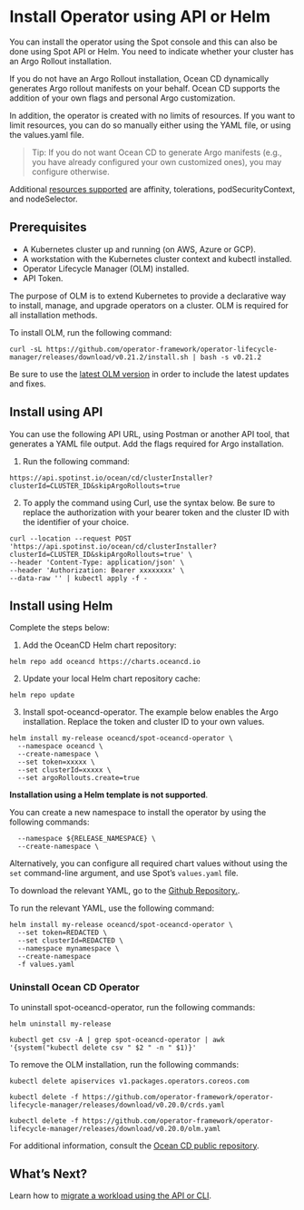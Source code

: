 # Install Operator using API or Helm

You can install the operator using the Spot console and this can also be done using Spot API or Helm. You need to indicate whether your cluster has an Argo Rollout installation.

If you do not have an Argo Rollout installation, Ocean CD dynamically generates Argo rollout manifests on your behalf. Ocean CD supports the addition of your own flags and personal Argo customization.  

In addition, the operator is created with no limits of resources. If you want to limit resources, you can do so manually either using the YAML file, or using the values.yaml file.

> Tip: If you do not want Ocean CD to generate Argo manifests (e.g., you have already configured your own customized ones), you may configure otherwise.

Additional [resources supported](https://github.com/spotinst/spot-oceancd-releases/blob/main/charts/spot-oceancd-operator/values.yaml) are affinity, tolerations, podSecurityContext, and nodeSelector.

## Prerequisites

* A Kubernetes cluster up and running (on AWS, Azure or GCP).
* A workstation with the Kubernetes cluster context and kubectl installed.
* Operator Lifecycle Manager (OLM) installed.
* API Token.

The purpose of OLM is to extend Kubernetes to provide a declarative way to install, manage, and upgrade operators on a cluster. OLM is required for all installation methods.

To install OLM, run the following command:

```
curl -sL https://github.com/operator-framework/operator-lifecycle-manager/releases/download/v0.21.2/install.sh | bash -s v0.21.2
```

Be sure to use the [latest OLM version](https://github.com/operator-framework/operator-lifecycle-manager/releases) in order to include the latest updates and fixes.

## Install using API

You can use the following API URL, using Postman or another API tool, that generates a YAML file output. Add the flags required for Argo installation.  

1. Run the following command:

```
https://api.spotinst.io/ocean/cd/clusterInstaller?clusterId=CLUSTER_ID&skipArgoRollouts=true
```

2. To apply the command using Curl, use the syntax below. Be sure to replace the authorization with your bearer token and the cluster ID with the identifier of your choice.

```
curl --location --request POST 'https://api.spotinst.io/ocean/cd/clusterInstaller?clusterId=CLUSTER_ID&skipArgoRollouts=true' \
--header 'Content-Type: application/json' \
--header 'Authorization: Bearer xxxxxxxx' \
--data-raw '' | kubectl apply -f -
```

## Install using Helm

Complete the steps below:

1. Add the OceanCD Helm chart repository:

```
helm repo add oceancd https://charts.oceancd.io
```

2. Update your local Helm chart repository cache:

```
helm repo update
```

3. Install spot-oceancd-operator. The example below enables the Argo installation. Replace the token and cluster ID to your own values.

```
helm install my-release oceancd/spot-oceancd-operator \
  --namespace oceancd \
  --create-namespace \
  --set token=xxxxx \
  --set clusterId=xxxxx \
  --set argoRollouts.create=true  
```

**Installation using a Helm template is not supported**.

You can create a new namespace to install the operator by using the following commands:

```
  --namespace ${RELEASE_NAMESPACE} \
  --create-namespace \
```

Alternatively, you can configure all required chart values without using the `set` command-line argument, and use Spot’s `values.yaml` file.  

To download the relevant YAML, go to the [Github Repository.](https://github.com/spotinst/spot-oceancd-releases/blob/main/charts/spot-oceancd-operator/values.yaml).

To run the relevant YAML, use the following command:

```
helm install my-release oceancd/spot-oceancd-operator \
  --set token=REDACTED \
  --set clusterId=REDACTED \
  --namespace mynamespace \
  --create-namespace
  -f values.yaml
```

### Uninstall Ocean CD Operator

To uninstall spot-oceancd-operator, run the following commands:

```
helm uninstall my-release  
```

```
kubectl get csv -A | grep spot-oceancd-operator | awk '{system("kubectl delete csv " $2 " -n " $1)}'  
```

To remove the OLM installation, run the following commands:

```
kubectl delete apiservices v1.packages.operators.coreos.com
```

```
kubectl delete -f https://github.com/operator-framework/operator-lifecycle-manager/releases/download/v0.20.0/crds.yaml
```

```
kubectl delete -f https://github.com/operator-framework/operator-lifecycle-manager/releases/download/v0.20.0/olm.yaml
```

For additional information, consult the [Ocean CD public repository](https://github.com/spotinst/spot-oceancd-releases/tree/main/Quick%20Start%20%26%20Examples).

## What’s Next?

Learn how to [migrate a workload using the API or CLI](ocean-cd/getting-started/migrate-using-api).
